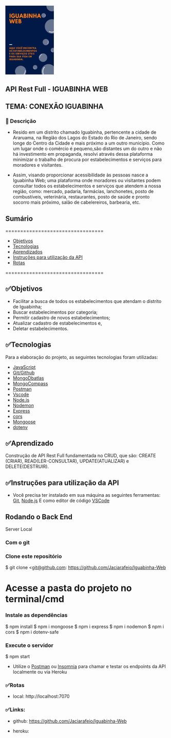 <img src="./assets/Iguabinha.png"
width="30%">

## API Rest Full - IGUABINHA WEB

## TEMA: CONEXÃO IGUABINHA

### 🚀 Descrição

- Resido em um distrito chamado Iguabinha, pertencente a cidade de Araruama, na Região dos Lagos do Estado do Rio de Janeiro, sendo longe do Centro da Cidade e mais próximo a um outro município. Como um lugar onde o comércio é pequeno,são distantes um do outro e não há investimento em propaganda, resolvi através dessa plataforma minimizar o trabalho de procura por estabelecimentos e serviços para moradores e visitantes.

- Assim, visando proporcionar acessibilidade às pessoas nasce a Iguabinha Web; uma plataforma onde moradores ou visitantes podem consultar todos os estabelecimentos e serviços que atendem a nossa região, como: mercado, padaria, farmácias, lanchonetes, posto de combustíveis, veterinária, restaurantes, posto de saúde e pronto socorro mais próximo, salão de cabelereiros, barbearia, etc.


## Sumário
=================================
* [Objetivos](#objetivos)
* [Tecnologias](#tecnologias)
* [Aprendizados](#aprendizados)
* [Instruções para utilização da API](#instruções)
* [Rotas](#rotas)

=================================
## ✅Objetivos

- Facilitar a busca de todos os estabelecimentos que atendam o distrito de Iguabinha;
- Buscar estabelecimentos por categoria; 
- Permitir cadastro de novos estabelecimentos;
- Atualizar cadastro de estabelecimentos e,
- Deletar estabelecimentos.

## ✅Tecnologias

Para a elaboração do projeto, as seguintes tecnologias foram utilizadas:

- [JavaScript](https://www.javascript.com/)
- [Git/Github](https://github.com/)
- [MongoDbatlas](https://www.mongodb.com)
- [MongoCompass](https://www.mongodb.com/try/download/compass)
- [Postman](https://www.postman.com)
- [Vscode](https://code.visualstudio.com)
- [Node.js](https://nodejs.org/en/)
- [Nodemon](https://nodemon.io/)
- [Express](https://expressjs.com/pt-br/)
- [cors](https://www.npmjs.com/package/cors)
- [Mongoose](https://www.npmjs.com/package/mongoose)
- [dotenv](https://www.npmjs.com/package/dotenv-safe)


## ✅Aprendizado

Construção de API Rest Full fundamentada no CRUD, que são:  CREATE (CRIAR), READ(LER-CONSULTAR), UPDATE(ATUALIZAR) e DELETE(DESTRUIR). 


## ✅Instruções para utilização da API

- Você precisa ter instalado em sua máquina as seguintes ferramentas:
[Git](https://git-scm.com), [Node.js](https://nodejs.org/en/) 
E como editor de código [VSCode](https://code.visualstudio.com/)

## Rodando o Back End 

Server Local

### Com o git
### Clone este repositório
$ git clone <git@github.com: https://github.com/Jaciarafeio/Iguabinha-Web

# Acesse a pasta do projeto no terminal/cmd

### Instale as dependências
$ npm install
$ npm i mongoose
$ npm i express
$ npm i nodemon
$ npm i cors
$ npm i dotenv-safe

### Execute o servidor
$ npm start


* Utilize o [Postman](https://www.postman.com/) ou [Insomnia](https://insomnia.rest/download/) para chamar e testar os endpoints da API localmente ou via Heroku


### ✅Rotas

* local: http://localhost:7070


### ✅Links:

- github: https://github.com/Jaciarafeio/Iguabinha-Web

- heroku: 



